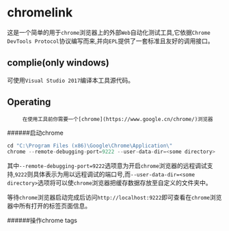 chromelink
========================================

这是一个简单的用于`chrome`浏览器上的外部`Web`自动化测试工具,它依据`Chrome DevTools Protocol`协议编写而来,并向`EPL`提供了一套标准且友好的调用接口。

complie(only windows)
-------------------------

可使用`Visual Studio 2017`编译本工具源代码。

Operating
-------------------------
         在使用工具前你需要一个[chrome](https://www.google.cn/chrome/)浏览器

######启动chrome

```javascript
cd "C:\Program Files (x86)\Google\Chrome\Application\"
chrome --remote-debugging-port=9222 --user-data-dir=<some directory>
```
其中`--remote-debugging-port=9222`选项意为开启`chrome`浏览器的远程调试支持,`9222`则具体表示为用以远程调试的端口号,而`--user-data-dir=<some directory>`选项将可以使`chrome`浏览器把缓存数据存放至自定义的文件夹中。

等待`chrome`浏览器启动完成后访问`http://localhost:9222`即可查看在`chrome`浏览器中所有打开的标签页面信息。

######操作chrome tags


